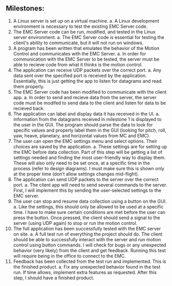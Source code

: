 ## Milestones:
1. 	A Linux server is set up on a virtual machine.
	a. 	A Linux development environment is necessary to test the existing EMC Server code.
2. 	The EMC Server code can be run, modified, and tested in the Linux server environment.
	a. 	The EMC Server code is essential for testing the client's ability to communicate, but it will not run on windows.
3. 	A program has been written that emulates the behavior of the Motion Control and communicates with the EMC Server.
	a. 	In order for communication with the EMC Server to be tested, the server must be able to recieve code from what it thinks is the motion control.
4.	The application can receive UDP packets over the correct port.
	a.	Any data sent over the specified port is received by the application. Essentially, this is just getting the app to listen for datagrams and read them properly.
5. 	The EMC Server code has been modified to communicate with the client app.
	a. 	In order to send and recieve data from the server, the server code must be modifed to send data to the client and listen for data to be recieved back.
6.	The application can label and display data it has received in the UI.
	a.	Information from the datagrams received in milestone 1 is displayed to the user in the GUI. The program should parse the data to look for specific values and properly label them in the GUI (looking for pitch, roll, yaw, heave, planetary, and horizontal values from MC and EMC).
7.	The user can open the EMC settings menu and select options. Their choices are saved by the application.
	a.	These settings are for setting up the EMC before data collection. Part of this step will be getting a list of settings needed and finding the most user-friendly way to display them. These will also only need to be set once, at a specific time in the process (refer to design diagrams). I must make sure this is shown only at the proper time (don’t allow settings changes mid-flight).
8.	The application can send UDP packets to the server over the correct port.
	a.	The client app will need to send several commands to the server. First, I will implement this by sending the user-selected settings to the EMC server.
9.	The user can stop and resume data collection using a button on the GUI.
	a.	Like the settings, this should only be allowed to be used at a specific time. I have to make sure certain conditions are met before the user can press the button. Once pressed, the client should send a signal to the server (using UDP again) to stop or run the motion control. 
10.	The full application has been successfully tested with the EMC server on site.
	a.	A full test run of everything the project should do. The client should be able to successfully interact with the server and run motion control using button commands. I will check for bugs or any unexpected behavior (very likely) from the client and get feedback. Running this test will require being in the office to connect to the EMC.
11.	Feedback has been collected from the test run and implemented. This is the finished product.
	a.	Fix any unexpected behavior found in the test run. If time allows, implement extra features as requested. After this step, I should have a finished product. 
